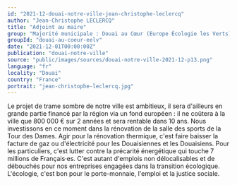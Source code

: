 ```yaml
---
id: "2021-12-douai-notre-ville-jean-christophe-leclercq"
author: "Jean-Christophe LECLERCQ"
title: "Adjoint au maire"
group: "Majorité municipale : Douai au Cœur (Europe Écologie les Verts)"
groupId: "douai-au-coeur-eelv"
date: "2021-12-01T00:00:00Z"
publication: "douai-notre-ville"
source: "public/images/sources/douai-notre-ville-2021-12-p13.png"
language: "fr"
locality: "Douai"
country: "France"
portrait: "jean-christophe-leclercq.jpg"
---
```


Le projet de trame sombre de notre ville est ambitieux, il sera d'ailleurs en grande partie financé par la région via un fond européen : il ne coûtera à la ville que 800 000 € sur 2 années et sera rentable dans 10 ans. Nous investissons en ce moment dans la rénovation de la salle des sports de la Tour des Dames. Agir pour la rénovation thermique, c'est faire baisser la facture de gaz ou d'électricité pour les Douaisiennes et les Douaisiens. Pour les particuliers, c'est lutter contre la précarité énergétique qui touche 7 millions de Français·es. C'est autant d'emplois non délocalisables et de débouchés pour nos entreprises engagées dans la transition écologique. L'écologie, c'est bon pour le porte-monnaie, l'emploi et la justice sociale.
